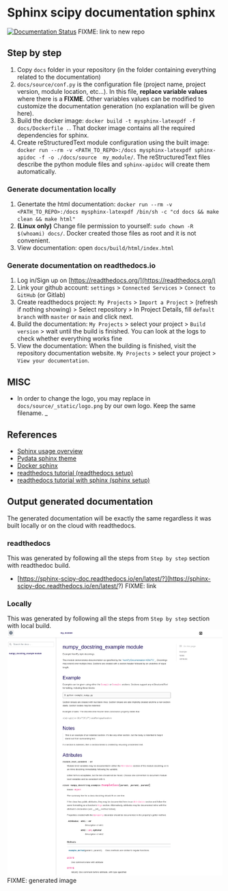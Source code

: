 # Sphinx scipy documentation sphinx

[![Documentation Status](https://readthedocs.org/projects/sphinx-scipy-doc/badge/?version=latest)](https://sphinx-scipy-doc.readthedocs.io/en/latest/?badge=latest)
FIXME: link to new repo

## Step by step


1. Copy `docs` folder in your repository (in the folder containing everything related to the documentation)
2. `docs/source/conf.py` is the configuration file (project name, project version, module location, etc...). In this file, **replace variable values** where there is a **FIXME**. Other variables values can be modified to customize the documentation generation (no explanation will be given here).
3. Build the docker image: `docker build -t mysphinx-latexpdf -f docs/Dockerfile .`. That docker image contains all the required dependencies for sphinx.
4. Create reStructuredText module configuration using the built image: `docker run --rm -v <PATH_TO_REPO>:/docs mysphinx-latexpdf sphinx-apidoc -f -o ./docs/source  my_module/`. The reStructuredText files describe the python module files and `sphinx-apidoc` will create them automatically.

### Generate documentation locally

1. Genertate the html documentation: `docker run --rm -v  <PATH_TO_REPO>:/docs mysphinx-latexpdf /bin/sh -c "cd docs && make clean && make html"`
2. **(Linux only)** Change file permission to yourself: `sudo chown -R $(whoami) docs/`. Docker created those files as root and it is not convenient.
3. View documentation: open `docs/build/html/index.html`

### Generate documentation on readthedocs.io

1. Log in/Sign up on [https://readthedocs.org/](https://readthedocs.org/)
2. Link your github account: `settings` > `Connected Services` > `Connect to GitHub` (or Gitlab)
3. Create readthedocs project: `My Projects` > `Import a Project`  > (refresh if nothing showing) > Select repository > In Project Details, fill `default branch` with `master` or `main` and click next.
4. Build the documentation: `My Projects` > select your project > `Build version` > wait until the build is finished. You can look at the logs to check whether everything works fine
5. View the documentation: When the building is finished, visit the repository documentation website. `My Projects` > select your project > `View your documentation`.

## MISC

* In order to change the logo, you may replace in `docs/source/_static/logo.png` by our own logo. Keep the same filename.
_
## References

* [Sphinx usage overview](https://shunsvineyard.info/2019/09/19/use-sphinx-for-python-documentation/)
* [Pydata sphinx theme](https://pydata-sphinx-theme.readthedocs.io/en/latest/user_guide/configuring.html)
* [Docker sphinx](https://github.com/plaindocs/docker-sphinx)
* [readthedocs tutorial (readthedocs setup)](https://sphinx-rtd-tutorial.readthedocs.io/en/latest/read-the-docs.html)
* [readthedocs tutorial with sphinx (sphinx setup)](https://samnicholls.net/2016/06/15/how-to-sphinx-readthedocs/)

## Output generated documentation

The generated documentation will be exactly the same regardless it was built locally or on the cloud with readthedocs.

### readthedocs

This was generated by following all the steps from `Step by step` section with readthedoc build.
* [https://sphinx-scipy-doc.readthedocs.io/en/latest/?](https://sphinx-scipy-doc.readthedocs.io/en/latest/?)
FIXME: link

### Locally

This was generated by following all the steps from `Step by step` section with local build.
![](generated_doc.png)
FIXME: generated image
